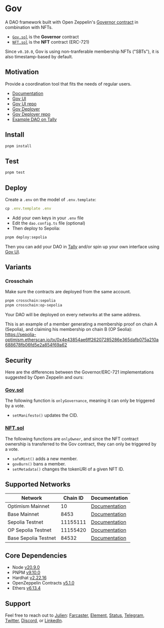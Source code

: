 # Gov

A DAO framework built with Open Zeppelin's [Governor contract](https://docs.openzeppelin.com/contracts/4.x/governance#governor) in combination with NFTs.

- [`Gov.sol`](https://github.com/web3-hackers-collective/dao-contracts/blob/main/contracts/Gov.sol) is the **Governor** contract
- [`NFT.sol`](https://github.com/web3-hackers-collective/dao-contracts/blob/main/contracts/NFT.sol) is the **NFT** contract (ERC-721)

Since `v0.10.0`, Gov is using non-tranferable membership NFTs ("SBTs"), it is also timestamp-based by default.

## Motivation

Provide a coordination tool that fits the needs of regular users. 

- [Documentation](https://w3hc.github.io/gov-docs/)
- [Gov UI](https://gov-ui.netlify.app/)
- [Gov UI repo](https://github.com/w3hc/gov-ui)
- [Gov Deployer](https://gov-deployer.netlify.app/)
- [Gov Deployer repo](https://github.com/w3hc/gov-deployer)
- [Example DAO on Tally](https://www.tally.xyz/gov/web3-hackers-collective)

## Install

```js
pnpm install
```

## Test

```js
pnpm test
```

## Deploy

Create a `.env` on the model of `.env.template`:

```js
cp .env.template .env
```

- Add your own keys in your `.env` file
- Edit the `dao.config.ts` file (optional)
- Then deploy to Sepolia:

```bash
pnpm deploy:sepolia
```

Then you can add your DAO in [Tally](https://www.tally.xyz/) and/or spin up your own interface using [Gov UI](https://github.com/w3hc/gov-ui). 

## Variants

### Crosschain

Make sure the contracts are deployed from the same account.

```bash
pnpm crosschain:sepolia
pnpm crosschain:op-sepolia
```

Your DAO will be deployed on every networks at the same address.

This is an example of a member generating a membership proof on chain A (Sepolia), and claiming his membership on chain B (OP Seolia): https://sepolia-optimism.etherscan.io/tx/0x4e43854ae6ff26207285286e365dafb075a210a688678fb06fd5e2a854f69a62

## Security

Here are the differences between the Governor/ERC-721 implementations suggested by Open Zeppelin and ours:

### [Gov.sol](https://github.com/w3hc/gov/blob/main/contracts/Gov.sol)

The following function is `onlyGovernance`, meaning it can only be triggered by a vote.

- `setManifesto()` updates the CID.

### [NFT.sol](https://github.com/w3hc/gov/blob/main/contracts/NFT.sol)

The following functions are `onlyOwner`, and since the NFT contract ownership is transferred to the Gov contract, they can only be triggered by a vote.

- `safeMint()` adds a new member.
- `govBurn()` bans a member.
- `setMetadata()` changes the tokenURI of a given NFT ID.

## Supported Networks

| Network | Chain ID | Documentation |
|---------|----------|---------------|
| Optimism Mainnet | 10 | [Documentation](https://docs.optimism.io/chain/networks#op-mainnet) |
| Base Mainnet | 8453 | [Documentation](https://docs.base.org/docs/network-information#base-mainnet) |
| Sepolia Testnet | 11155111 | [Documentation](https://ethereum.org/nb/developers/docs/networks/#sepolia) |
| OP Sepolia Testnet | 11155420 | [Documentation](https://docs.optimism.io/chain/networks#op-sepolia) |
| Base Sepolia Testnet | 84532 | [Documentation](https://docs.base.org/docs/network-information/#base-testnet-sepolia) |

## Core Dependencies

-   Node [v20.9.0](https://nodejs.org/uk/blog/release/v20.9.0/)
-   PNPM [v9.10.0](https://pnpm.io/pnpm-vs-npm)
-   Hardhat [v2.22.16](https://github.com/NomicFoundation/hardhat/releases/)
-   OpenZeppelin Contracts [v5.1.0](https://github.com/OpenZeppelin/openzeppelin-contracts/releases/tag/v5.1.0)
-   Ethers [v6.13.4](https://docs.ethers.org/v6/)

## Support

Feel free to reach out to [Julien](https://github.com/julienbrg): [Farcaster](https://warpcast.com/julien-), [Element](https://matrix.to/#/@julienbrg:matrix.org), [Status](https://status.app/u/iwSACggKBkp1bGllbgM=#zQ3shmh1sbvE6qrGotuyNQB22XU5jTrZ2HFC8bA56d5kTS2fy), [Telegram](https://t.me/julienbrg), [Twitter](https://twitter.com/julienbrg), [Discord](https://discordapp.com/users/julienbrg), or [LinkedIn](https://www.linkedin.com/in/julienberanger/).